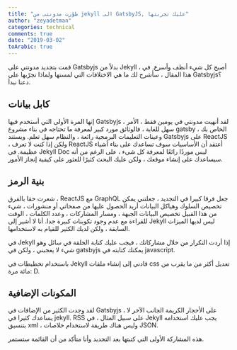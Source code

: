 ```yaml
---
title: "طوّرت مدونتى من jekyll الى GatsbyJS, عليك تجربتها"
author: "zeyadetman"
categories: technical
comments: true
date: "2019-03-02"
toArabic: true
---
```


قمت بتجديد مدونتي على Gatsbyjs بدلاً من Jekyll ، أصبح كل شيء أنظف وأسرع. في هذا المقال ، سأشرح لك ما هي الاختلافات التي لمستها ولماذا تجرّبها على Gatsbyjs؟ دعنا نبدأ.

## كابل بيانات

إنها المرة الأولى التي أستخدم فيها Gatsbyjs ، لقد أنهيت مدونتي في يومين فقط ، الأمر سهل للغاية ، فالوثائق مورد كبير لمعرفة ما تحتاجه في بناء مشروع gatsby الخاص بك ، وعينات التعليمات البرمجية رائعة ، والنظام سهل تعلم. ويستند Gatsbyjs على ReactJS ، ولكن إذا كنت لا تعرف ReactJS أعتقد أن الأساسيات سوف تساعدك على بناء أشياء عظيمة. في Jekyll Doc ليس موردًا رائعًا لمعرفة كل شيء ، على الرغم من أنه سيساعدك على إنشاء موقعك ، ولكن عليك البحث كثيرًا للعثور على كيفية إنجاز الأمور.

## بنية الرمز

شعرت حقا بالفرق ، ReactJS مع GraphQL جعل فرقا كبيرا في التجديد ، جعلتني يمكن تخصيص السلوك وهياكل البيانات أريد الحصول عليها من صفحاتي أو منشورات ، شيء من هذا القبيل تخصيص البيانات الجبهة ، ومسار المشاركات ، وعدد الكلمات ، الوقت للقراءة مع عدم وجود تكوينات كبيرة جدا.
أنا لا أشير إلى Jekyll ليس لديها الميزات السابقة ، ولكن لديك الكثير للقيام به لاستخدامها.

في Jekyll إذا أردت التكرار من خلال مشاركاتك ، فيجب عليك كتابة الحلقة في سائل وهو شيء لا يعجبني ، ولكن في gatsbyjs يمكنك كتابته في javascript.

باستخدام تخطيطات في Jekyll قادني إلى إنشاء ملفات css تعديل أكثر من ما يقرب من مائة مرة: D.

## المكونات الإضافية

لقد وجدت الكثير من الإضافات في Gatsbyjs ، على الأحجار الكريمة الجانب الآخر لا يساعدك كثيرا في jekyll.
RSS على سبيل المثال ، في Jekyll يجب عليك استخدامه بتنسيق xml ، وليس هناك طريقة لاستخدام خلاصات JSON.

هذه المشاركة الأولى التي كتبتها بعد التجديد وأنا متأكد من أن القائمة ستستمر.
